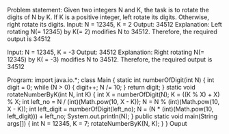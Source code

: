 Problem statement:
Given two integers N and K, the task is to rotate the digits of N by K. If K is a positive integer, left rotate its digits. Otherwise, right rotate its digits. Input: N = 12345, K = 2 Output: 34512 Explanation: Left rotating N(= 12345) by K(= 2) modifies N to 34512. Therefore, the required output is 34512

Input: N = 12345, K = -3 Output: 34512 Explanation: Right rotating N(= 12345) by K( = -3) modifies N to 34512. Therefore, the required output is 34512

Program:
import java.io.*; 
class Main { 
	static int numberOfDigit(int N) 
	{ 
		int digit = 0; 
		while (N > 0) { 
			digit++; 
			N /= 10; 
		} 
		return digit; 
	} 
	static void rotateNumberByK(int N, int K) 
	{ 
		int X = numberOfDigit(N); 
		K = ((K % X) + X) % X; 
		int left_no = N / (int)(Math.pow(10, X - K)); 
		N = N % (int)(Math.pow(10, X - K)); 
		int left_digit = numberOfDigit(left_no); 
		N = (N * (int)(Math.pow(10, left_digit))) 
			+ left_no; 
		System.out.println(N); 
	} 
	public static void main(String args[]) 
	{ 
		int N = 12345, K = 7; 
		rotateNumberByK(N, K); 
	} 
} 
Ouput